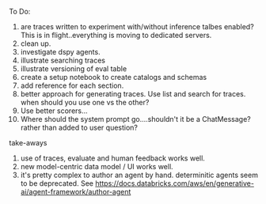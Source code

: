To Do:

1. are traces written to experiment with/without inference talbes enabled?  This is in flight..everything is moving to dedicated servers.
3. clean up.
4. investigate dspy agents.
5. illustrate searching traces
6. illustrate versioning of eval table
8. create a setup notebook to create catalogs and schemas
9. add reference for each section.
10. better approach for generating traces.  Use list and search for traces.  when should you use one vs the other?
11. Use better scorers...
12. Where should the system prompt go....shouldn't it be a ChatMessage? rather than added to user question?


take-aways

1. use of traces, evaluate and human feedback works well.
2. new model-centric data model / UI works well.
3. it's pretty complex to author an agent by hand.  determinitic agents seem to be deprecated.    See https://docs.databricks.com/aws/en/generative-ai/agent-framework/author-agent



